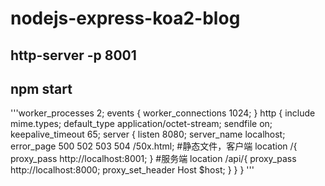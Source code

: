 # nodejs-express-koa2-blog
## http-server -p 8001
## npm start
'''worker_processes 2;
events {
    worker_connections  1024;
}
http {
    include       mime.types;
    default_type  application/octet-stream;
    sendfile        on;
    keepalive_timeout  65;
    server {
        listen       8080;
        server_name  localhost;
        error_page   500 502 503 504  /50x.html;
		#静态文件，客户端
		location /{
			proxy_pass http://localhost:8001;
		}
		#服务端
		location /api/{
			proxy_pass http://localhost:8000;
			proxy_set_header Host $host;
		}
    }
} '''

